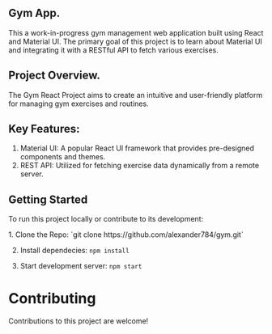 ## Gym App.

<p> This a work-in-progress gym management web application built using React and Material UI. The primary goal of this project is to learn about Material UI and integrating it with a RESTful API to fetch various exercises. </p>

## Project Overview.
<p> The Gym React Project aims to create an intuitive and user-friendly platform for managing gym exercises and routines. </p>


## Key Features:
1. Material UI: A popular React UI framework that provides pre-designed components and themes.
2. REST API: Utilized for fetching exercise data dynamically from a remote server.


## Getting Started
<p>To run this project locally or contribute to its development: </p>
1. Clone the Repo:
   `git clone https://github.com/alexander784/gym.git`

2. Install dependecies:
  `npm install`

3. Start development server:
  `npm start`




# Contributing
 <p>Contributions to this project are welcome!</p>













